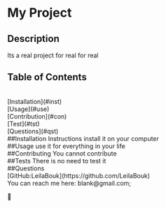 # My Project

  ## Description
  Its a real project for real for real
  <br>

  ## Table of Contents
  <br>
  [Installation](#inst)
  <br>
  [Usage](#use)
  <br>
  [Contribution](#con)
  <br>
  [Test](#tst)
  <br>
  [Questions](#qst)
  <br>

  <a name="inst"/>
  ##Installation Instructions
  install it on your computer
  <br>
  
  <a name="use"/>
  ##Usage
  use it for everything in your life
  <br>

  <a name="con"/>
  ##Contributing
  You cannot contribute
  <br>

  <a name="tst"/>
  ##Tests
  There is no need to test it
  <br>

  <a name="qst"/>
  ##Questions
  <br>
  [GitHub:LeilaBouk](https://github.com/LeilaBouk)
  <br>
  You can reach me here: blank@gmail.com;

  🦕

